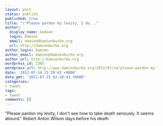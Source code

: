 ```yaml
---
layout: post
status: publish
published: true
title: "\"Please pardon my levity, I do..."
author:
  display_name: Damien
  login: Damien
  email: damien@damienburke.org
  url: http://damienburke.org
author_login: Damien
author_email: damien@damienburke.org
author_url: http://damienburke.org
wordpress_id: 2365
wordpress_url: http://www.damienburke.org/2012/07/14/please-pardon-my-levity-i-do/
date: '2012-07-14 21:20:43 +0000'
date_gmt: '2012-07-15 02:20:43 +0000'
categories:
- tweet
tags:
- tweet
comments: []
---
```

<p>"Please pardon my levity, I don't see how to take death seriously. It seems absurd." Robert Anton Wilson days before his death</p>
